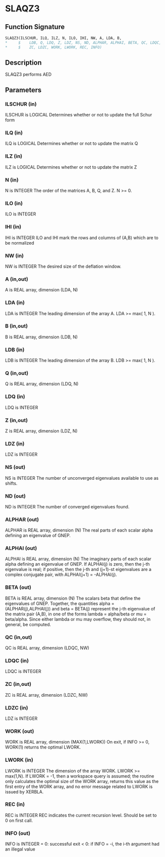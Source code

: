 # SLAQZ3

## Function Signature

```fortran
SLAQZ3(ILSCHUR, ILQ, ILZ, N, ILO, IHI, NW, A, LDA, B,
*     $    LDB, Q, LDQ, Z, LDZ, NS, ND, ALPHAR, ALPHAI, BETA, QC, LDQC,
*     $    ZC, LDZC, WORK, LWORK, REC, INFO)
```

## Description


 SLAQZ3 performs AED

## Parameters

### ILSCHUR (in)

ILSCHUR is LOGICAL Determines whether or not to update the full Schur form

### ILQ (in)

ILQ is LOGICAL Determines whether or not to update the matrix Q

### ILZ (in)

ILZ is LOGICAL Determines whether or not to update the matrix Z

### N (in)

N is INTEGER The order of the matrices A, B, Q, and Z. N >= 0.

### ILO (in)

ILO is INTEGER

### IHI (in)

IHI is INTEGER ILO and IHI mark the rows and columns of (A,B) which are to be normalized

### NW (in)

NW is INTEGER The desired size of the deflation window.

### A (in,out)

A is REAL array, dimension (LDA, N)

### LDA (in)

LDA is INTEGER The leading dimension of the array A. LDA >= max( 1, N ).

### B (in,out)

B is REAL array, dimension (LDB, N)

### LDB (in)

LDB is INTEGER The leading dimension of the array B. LDB >= max( 1, N ).

### Q (in,out)

Q is REAL array, dimension (LDQ, N)

### LDQ (in)

LDQ is INTEGER

### Z (in,out)

Z is REAL array, dimension (LDZ, N)

### LDZ (in)

LDZ is INTEGER

### NS (out)

NS is INTEGER The number of unconverged eigenvalues available to use as shifts.

### ND (out)

ND is INTEGER The number of converged eigenvalues found.

### ALPHAR (out)

ALPHAR is REAL array, dimension (N) The real parts of each scalar alpha defining an eigenvalue of GNEP.

### ALPHAI (out)

ALPHAI is REAL array, dimension (N) The imaginary parts of each scalar alpha defining an eigenvalue of GNEP. If ALPHAI(j) is zero, then the j-th eigenvalue is real; if positive, then the j-th and (j+1)-st eigenvalues are a complex conjugate pair, with ALPHAI(j+1) = -ALPHAI(j).

### BETA (out)

BETA is REAL array, dimension (N) The scalars beta that define the eigenvalues of GNEP. Together, the quantities alpha = (ALPHAR(j),ALPHAI(j)) and beta = BETA(j) represent the j-th eigenvalue of the matrix pair (A,B), in one of the forms lambda = alpha/beta or mu = beta/alpha. Since either lambda or mu may overflow, they should not, in general, be computed.

### QC (in,out)

QC is REAL array, dimension (LDQC, NW)

### LDQC (in)

LDQC is INTEGER

### ZC (in,out)

ZC is REAL array, dimension (LDZC, NW)

### LDZC (in)

LDZ is INTEGER

### WORK (out)

WORK is REAL array, dimension (MAX(1,LWORK)) On exit, if INFO >= 0, WORK(1) returns the optimal LWORK.

### LWORK (in)

LWORK is INTEGER The dimension of the array WORK. LWORK >= max(1,N). If LWORK = -1, then a workspace query is assumed; the routine only calculates the optimal size of the WORK array, returns this value as the first entry of the WORK array, and no error message related to LWORK is issued by XERBLA.

### REC (in)

REC is INTEGER REC indicates the current recursion level. Should be set to 0 on first call.

### INFO (out)

INFO is INTEGER = 0: successful exit < 0: if INFO = -i, the i-th argument had an illegal value

